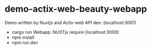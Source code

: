 # demo-actix-web-beauty-webapp
Demo written by Nuxtjs and Actix-web
API dev: (localhost:3001)
- cargo run
Webapp: NUXTjs require (localhost:3000)
- npm install
- npm run dev
